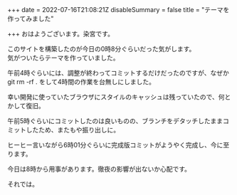 +++
date = 2022-07-16T21:08:21Z
disableSummary = false
title = "テーマを作ってみました"

+++
おはようございます。染宮です。

このサイトを構築したのが今日の0時8分ぐらいだった気がします。  
気がついたらテーマを作っていました。

<!--more-->

午前4時ぐらいには、調整が終わってコミットするだけだったのですが、なぜかgit rm -rf . をして4時間の作業を台無しにしました。

幸い開発に使っていたブラウザにスタイルのキャッシュは残っていたので、何とかして復旧。

午前5時ぐらいにコミットしたのは良いものの、ブランチをデタッチしたままコミットしたため、またもや振り出しに。

ヒーヒー言いながら6時01分ぐらいに完成版コミットがようやく完成し、今に至ります。

今日は8時から用事があります。徹夜の影響が出ないか心配です。

それでは。